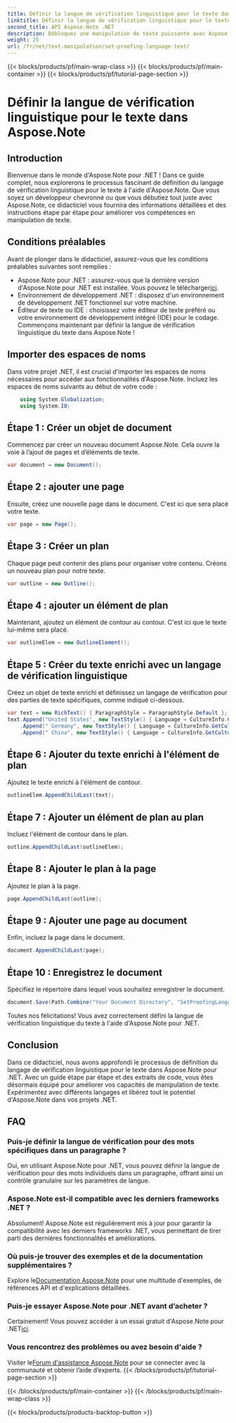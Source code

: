 ```yaml
---
title: Définir la langue de vérification linguistique pour le texte dans Aspose.Note
linktitle: Définir la langue de vérification linguistique pour le texte dans Aspose.Note
second_title: API Aspose.Note .NET
description: Débloquez une manipulation de texte puissante avec Aspose.Note pour .NET. Définissez facilement la langue de vérification linguistique grâce à des conseils étape par étape. Améliorez vos projets .NET maintenant !
weight: 25
url: /fr/net/text-manipulation/set-proofing-language-text/
---
```


{{< blocks/products/pf/main-wrap-class >}}
{{< blocks/products/pf/main-container >}}
{{< blocks/products/pf/tutorial-page-section >}}

# Définir la langue de vérification linguistique pour le texte dans Aspose.Note

## Introduction
Bienvenue dans le monde d'Aspose.Note pour .NET ! Dans ce guide complet, nous explorerons le processus fascinant de définition du langage de vérification linguistique pour le texte à l'aide d'Aspose.Note. Que vous soyez un développeur chevronné ou que vous débutiez tout juste avec Aspose.Note, ce didacticiel vous fournira des informations détaillées et des instructions étape par étape pour améliorer vos compétences en manipulation de texte.
## Conditions préalables
Avant de plonger dans le didacticiel, assurez-vous que les conditions préalables suivantes sont remplies :
- Aspose.Note pour .NET : assurez-vous que la dernière version d'Aspose.Note pour .NET est installée. Vous pouvez le télécharger[ici](https://releases.aspose.com/note/net/).
- Environnement de développement .NET : disposez d'un environnement de développement .NET fonctionnel sur votre machine.
- Éditeur de texte ou IDE : choisissez votre éditeur de texte préféré ou votre environnement de développement intégré (IDE) pour le codage.
Commençons maintenant par définir la langue de vérification linguistique du texte dans Aspose.Note !
## Importer des espaces de noms
Dans votre projet .NET, il est crucial d'importer les espaces de noms nécessaires pour accéder aux fonctionnalités d'Aspose.Note. Incluez les espaces de noms suivants au début de votre code :
```csharp
    using System.Globalization;
    using System.IO;
```
## Étape 1 : Créer un objet de document
Commencez par créer un nouveau document Aspose.Note. Cela ouvre la voie à l’ajout de pages et d’éléments de texte.
```csharp
var document = new Document();
```
## Étape 2 : ajouter une page
Ensuite, créez une nouvelle page dans le document. C'est ici que sera placé votre texte.
```csharp
var page = new Page();
```
## Étape 3 : Créer un plan
Chaque page peut contenir des plans pour organiser votre contenu. Créons un nouveau plan pour notre texte.
```csharp
var outline = new Outline();
```
## Étape 4 : ajouter un élément de plan
Maintenant, ajoutez un élément de contour au contour. C'est ici que le texte lui-même sera placé.
```csharp
var outlineElem = new OutlineElement();
```
## Étape 5 : Créer du texte enrichi avec un langage de vérification linguistique
Créez un objet de texte enrichi et définissez un langage de vérification pour des parties de texte spécifiques, comme indiqué ci-dessous.
```csharp
var text = new RichText() { ParagraphStyle = ParagraphStyle.Default };
text.Append("United States", new TextStyle() { Language = CultureInfo.GetCultureInfo("en-US") })
    .Append(" Germany", new TextStyle() { Language = CultureInfo.GetCultureInfo("de-DE") })
    .Append(" China", new TextStyle() { Language = CultureInfo.GetCultureInfo("zh-CN") });
```
## Étape 6 : Ajouter du texte enrichi à l'élément de plan
Ajoutez le texte enrichi à l'élément de contour.
```csharp
outlineElem.AppendChildLast(text);
```
## Étape 7 : Ajouter un élément de plan au plan
Incluez l'élément de contour dans le plan.
```csharp
outline.AppendChildLast(outlineElem);
```
## Étape 8 : Ajouter le plan à la page
Ajoutez le plan à la page.
```csharp
page.AppendChildLast(outline);
```
## Étape 9 : Ajouter une page au document
Enfin, incluez la page dans le document.
```csharp
document.AppendChildLast(page);
```
## Étape 10 : Enregistrez le document
Spécifiez le répertoire dans lequel vous souhaitez enregistrer le document.
```csharp
document.Save(Path.Combine("Your Document Directory", "SetProofingLanguageForText.one"));
```
Toutes nos félicitations! Vous avez correctement défini la langue de vérification linguistique du texte à l'aide d'Aspose.Note pour .NET.
## Conclusion
Dans ce didacticiel, nous avons approfondi le processus de définition du langage de vérification linguistique pour le texte dans Aspose.Note pour .NET. Avec un guide étape par étape et des extraits de code, vous êtes désormais équipé pour améliorer vos capacités de manipulation de texte. Expérimentez avec différents langages et libérez tout le potentiel d'Aspose.Note dans vos projets .NET.

## FAQ
### Puis-je définir la langue de vérification pour des mots spécifiques dans un paragraphe ?
Oui, en utilisant Aspose.Note pour .NET, vous pouvez définir la langue de vérification pour des mots individuels dans un paragraphe, offrant ainsi un contrôle granulaire sur les paramètres de langue.
### Aspose.Note est-il compatible avec les derniers frameworks .NET ?
Absolument! Aspose.Note est régulièrement mis à jour pour garantir la compatibilité avec les derniers frameworks .NET, vous permettant de tirer parti des dernières fonctionnalités et améliorations.
### Où puis-je trouver des exemples et de la documentation supplémentaires ?
 Explore le[Documentation Aspose.Note](https://reference.aspose.com/note/net/) pour une multitude d'exemples, de références API et d'explications détaillées.
### Puis-je essayer Aspose.Note pour .NET avant d’acheter ?
 Certainement! Vous pouvez accéder à un essai gratuit d'Aspose.Note pour .NET[ici](https://releases.aspose.com/).
### Vous rencontrez des problèmes ou avez besoin d'aide ?
 Visiter le[Forum d'assistance Aspose.Note](https://forum.aspose.com/c/note/28) pour se connecter avec la communauté et obtenir l’aide d’experts.
{{< /blocks/products/pf/tutorial-page-section >}}

{{< /blocks/products/pf/main-container >}}
{{< /blocks/products/pf/main-wrap-class >}}

{{< blocks/products/products-backtop-button >}}
